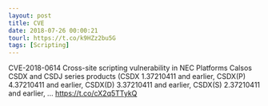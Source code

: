 ```yaml
---
layout: post
title: CVE
date: 2018-07-26 00:00:21
tourl: https://t.co/k9HZz2bu5G
tags: [Scripting]
---
```

CVE-2018-0614 Cross-site scripting vulnerability in NEC Platforms Calsos CSDX and CSDJ series products (CSDX 1.37210411 and earlier, CSDX(P) 4.37210411 and earlier, CSDX(D) 3.37210411 and earlier, CSDX(S) 2.37210411 and earlier, ... https://t.co/cX2q5TTykQ